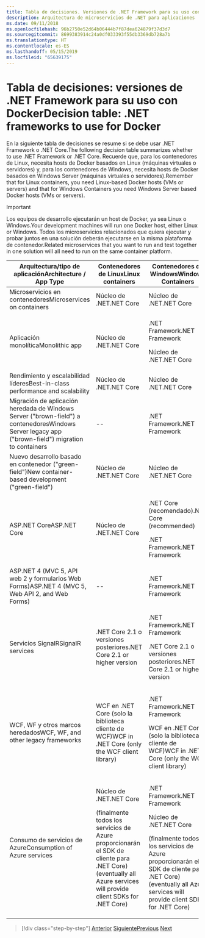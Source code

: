 ```yaml
---
title: Tabla de decisiones. Versiones de .NET Framework para su uso con Docker
description: Arquitectura de microservicios de .NET para aplicaciones .NET en contenedor | Tabla de decisiones, versiones de .NET Framework para su uso con Docker
ms.date: 09/11/2018
ms.openlocfilehash: 96b2750e52d64b06444b7f87dea624879f37d3d7
ms.sourcegitcommit: 8699383914c24a0df033393f55db3369db728a7b
ms.translationtype: HT
ms.contentlocale: es-ES
ms.lasthandoff: 05/15/2019
ms.locfileid: "65639175"
---
```

# <a name="decision-table-net-frameworks-to-use-for-docker"></a><span data-ttu-id="e2ad8-104">Tabla de decisiones: versiones de .NET Framework para su uso con Docker</span><span class="sxs-lookup"><span data-stu-id="e2ad8-104">Decision table: .NET frameworks to use for Docker</span></span>

<span data-ttu-id="e2ad8-105">En la siguiente tabla de decisiones se resume si se debe usar .NET Framework o .NET Core.</span><span class="sxs-lookup"><span data-stu-id="e2ad8-105">The following decision table summarizes whether to use .NET Framework or .NET Core.</span></span> <span data-ttu-id="e2ad8-106">Recuerde que, para los contenedores de Linux, necesita hosts de Docker basados en Linux (máquinas virtuales o servidores) y, para los contenedores de Windows, necesita hosts de Docker basados en Windows Server (máquinas virtuales o servidores).</span><span class="sxs-lookup"><span data-stu-id="e2ad8-106">Remember that for Linux containers, you need Linux-based Docker hosts (VMs or servers) and that for Windows Containers you need Windows Server based Docker hosts (VMs or servers).</span></span>

> [!IMPORTANT]
> <span data-ttu-id="e2ad8-107">Los equipos de desarrollo ejecutarán un host de Docker, ya sea Linux o Windows.</span><span class="sxs-lookup"><span data-stu-id="e2ad8-107">Your development machines will run one Docker host, either Linux or Windows.</span></span> <span data-ttu-id="e2ad8-108">Todos los microservicios relacionados que quiera ejecutar y probar juntos en una solución deberán ejecutarse en la misma plataforma de contenedor.</span><span class="sxs-lookup"><span data-stu-id="e2ad8-108">Related microservices that you want to run and test together in one solution will all need to run on the same container platform.</span></span>

<table>
<thead>
<tr class="header">
<th><span data-ttu-id="e2ad8-109"><strong>Arquitectura/tipo de aplicación</strong></span><span class="sxs-lookup"><span data-stu-id="e2ad8-109"><strong>Architecture / App Type</strong></span></span></th>
<th><span data-ttu-id="e2ad8-110"><strong>Contenedores de Linux</strong></span><span class="sxs-lookup"><span data-stu-id="e2ad8-110"><strong>Linux containers</strong></span></span></th>
<th><span data-ttu-id="e2ad8-111"><strong>Contenedores de Windows</strong></span><span class="sxs-lookup"><span data-stu-id="e2ad8-111"><strong>Windows Containers</strong></span></span></th>
</tr>
</thead>
<tbody>
<tr class="odd">
<td><span data-ttu-id="e2ad8-112">Microservicios en contenedores</span><span class="sxs-lookup"><span data-stu-id="e2ad8-112">Microservices on containers</span></span></td>
<td><span data-ttu-id="e2ad8-113">Núcleo de .NET</span><span class="sxs-lookup"><span data-stu-id="e2ad8-113">.NET Core</span></span></td>
<td><span data-ttu-id="e2ad8-114">Núcleo de .NET</span><span class="sxs-lookup"><span data-stu-id="e2ad8-114">.NET Core</span></span></td>
</tr>
<tr class="even">
<td><span data-ttu-id="e2ad8-115">Aplicación monolítica</span><span class="sxs-lookup"><span data-stu-id="e2ad8-115">Monolithic app</span></span></td>
<td><span data-ttu-id="e2ad8-116">Núcleo de .NET</span><span class="sxs-lookup"><span data-stu-id="e2ad8-116">.NET Core</span></span></td>
<td><p><span data-ttu-id="e2ad8-117">.NET Framework</span><span class="sxs-lookup"><span data-stu-id="e2ad8-117">.NET Framework</span></span></p>
<p><span data-ttu-id="e2ad8-118">Núcleo de .NET</span><span class="sxs-lookup"><span data-stu-id="e2ad8-118">.NET Core</span></span></p></td>
</tr>
<tr class="odd">
<td><span data-ttu-id="e2ad8-119">Rendimiento y escalabilidad líderes</span><span class="sxs-lookup"><span data-stu-id="e2ad8-119">Best-in-class performance and scalability</span></span></td>
<td><span data-ttu-id="e2ad8-120">Núcleo de .NET</span><span class="sxs-lookup"><span data-stu-id="e2ad8-120">.NET Core</span></span></td>
<td><span data-ttu-id="e2ad8-121">Núcleo de .NET</span><span class="sxs-lookup"><span data-stu-id="e2ad8-121">.NET Core</span></span></td>
</tr>
<tr class="even">
<td><span data-ttu-id="e2ad8-122">Migración de aplicación heredada de Windows Server ("brown-field") a contenedores</span><span class="sxs-lookup"><span data-stu-id="e2ad8-122">Windows Server legacy app ("brown-field") migration to containers</span></span></td>
<td>--</td>
<td><span data-ttu-id="e2ad8-123">.NET Framework</span><span class="sxs-lookup"><span data-stu-id="e2ad8-123">.NET Framework</span></span></td>
</tr>
<tr class="odd">
<td><span data-ttu-id="e2ad8-124">Nuevo desarrollo basado en contenedor ("green-field")</span><span class="sxs-lookup"><span data-stu-id="e2ad8-124">New container-based development ("green-field")</span></span></td>
<td><span data-ttu-id="e2ad8-125">Núcleo de .NET</span><span class="sxs-lookup"><span data-stu-id="e2ad8-125">.NET Core</span></span></td>
<td><span data-ttu-id="e2ad8-126">Núcleo de .NET</span><span class="sxs-lookup"><span data-stu-id="e2ad8-126">.NET Core</span></span></td>
</tr>
<tr class="even">
<td><span data-ttu-id="e2ad8-127">ASP.NET Core</span><span class="sxs-lookup"><span data-stu-id="e2ad8-127">ASP.NET Core</span></span></td>
<td><span data-ttu-id="e2ad8-128">Núcleo de .NET</span><span class="sxs-lookup"><span data-stu-id="e2ad8-128">.NET Core</span></span></td>
<td><p><span data-ttu-id="e2ad8-129">.NET Core (recomendado)</span><span class="sxs-lookup"><span data-stu-id="e2ad8-129">.NET Core (recommended)</span></span></p>
<p><span data-ttu-id="e2ad8-130">.NET Framework</span><span class="sxs-lookup"><span data-stu-id="e2ad8-130">.NET Framework</span></span></p></td>
</tr>
<tr class="odd">
<td><span data-ttu-id="e2ad8-131">ASP.NET 4 (MVC 5, API web 2 y formularios Web Forms)</span><span class="sxs-lookup"><span data-stu-id="e2ad8-131">ASP.NET 4 (MVC 5, Web API 2, and Web Forms)</span></span></td>
<td>--</td>
<td><span data-ttu-id="e2ad8-132">.NET Framework</span><span class="sxs-lookup"><span data-stu-id="e2ad8-132">.NET Framework</span></span></td>
</tr>
<tr class="even">
<td><span data-ttu-id="e2ad8-133">Servicios SignalR</span><span class="sxs-lookup"><span data-stu-id="e2ad8-133">SignalR services</span></span></td>
<td><span data-ttu-id="e2ad8-134">.NET Core 2.1 o versiones posteriores</span><span class="sxs-lookup"><span data-stu-id="e2ad8-134">.NET Core 2.1 or higher version</span></span></td>
<td><p><span data-ttu-id="e2ad8-135">.NET Framework</span><span class="sxs-lookup"><span data-stu-id="e2ad8-135">.NET Framework</span></span></p>
<p><span data-ttu-id="e2ad8-136">.NET Core 2.1 o versiones posteriores</span><span class="sxs-lookup"><span data-stu-id="e2ad8-136">.NET Core 2.1 or higher version</span></span></p></td>
</tr>
<tr class="odd">
<td><span data-ttu-id="e2ad8-137">WCF, WF y otros marcos heredados</span><span class="sxs-lookup"><span data-stu-id="e2ad8-137">WCF, WF, and other legacy frameworks</span></span></td>
<td><span data-ttu-id="e2ad8-138">WCF en .NET Core (solo la biblioteca cliente de WCF)</span><span class="sxs-lookup"><span data-stu-id="e2ad8-138">WCF in .NET Core (only the WCF client library)</span></span></td>
<td><p><span data-ttu-id="e2ad8-139">.NET Framework</span><span class="sxs-lookup"><span data-stu-id="e2ad8-139">.NET Framework</span></span></p>
<p><span data-ttu-id="e2ad8-140">WCF en .NET Core (solo la biblioteca cliente de WCF)</span><span class="sxs-lookup"><span data-stu-id="e2ad8-140">WCF in .NET Core (only the WCF client library)</span></span></p></td>
</tr>
<tr class="even">
<td><span data-ttu-id="e2ad8-141">Consumo de servicios de Azure</span><span class="sxs-lookup"><span data-stu-id="e2ad8-141">Consumption of Azure services</span></span></td>
<td><p><span data-ttu-id="e2ad8-142">Núcleo de .NET</span><span class="sxs-lookup"><span data-stu-id="e2ad8-142">.NET Core</span></span></p>
<p><span data-ttu-id="e2ad8-143">(finalmente todos los servicios de Azure proporcionarán el SDK de cliente para .NET Core)</span><span class="sxs-lookup"><span data-stu-id="e2ad8-143">(eventually all Azure services will provide client SDKs for .NET Core)</span></span></p></td>
<td><p><span data-ttu-id="e2ad8-144">.NET Framework</span><span class="sxs-lookup"><span data-stu-id="e2ad8-144">.NET Framework</span></span></p>
<p><span data-ttu-id="e2ad8-145">Núcleo de .NET</span><span class="sxs-lookup"><span data-stu-id="e2ad8-145">.NET Core</span></span></p>
<p><span data-ttu-id="e2ad8-146">(finalmente todos los servicios de Azure proporcionarán el SDK de cliente para .NET Core)</span><span class="sxs-lookup"><span data-stu-id="e2ad8-146">(eventually all Azure services will provide client SDKs for .NET Core)</span></span></p></td>
</tr>
</tbody>
</table>

>[!div class="step-by-step"]
><span data-ttu-id="e2ad8-147">[Anterior](net-framework-container-scenarios.md)
>[Siguiente](net-container-os-targets.md)</span><span class="sxs-lookup"><span data-stu-id="e2ad8-147">[Previous](net-framework-container-scenarios.md)
[Next](net-container-os-targets.md)</span></span>

